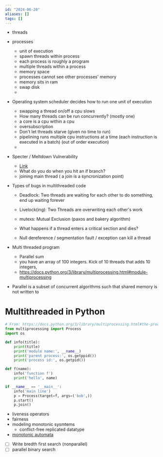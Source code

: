```yaml
---
id: "2024-06-20"
aliases: []
tags: []
---
```


- threads
- processes
    - unit of execution
    - spawn threads within process
    - each process is roughly a program
    - multiple threads within a process
    - memory space
    - processes cannot see other processes' memory
    - memory sits in ram
    - swap disk
    - 
- Operating system scheduler decides how to run one unit of execution
    - swapping a thread on/off a cpu slows 
    - How many threads can be run concurrently? (mostly one)
    - a core is a cpu within a cpu
    - oversubscription
    - Don't let threads starve (given no time to run)
    - pipelining runs multiple cpu instructions at a time (each instruction is executed in a batch) (out of order execution)
    - 
- Specter / Meltdown Vulnerability
    - [Link](https://meltdownattack.com/)
    - What do you do when you hit an if branch?
    - joining main thread ( a join is a syncronization point)
- Types of bugs in multithreaded code
    - Deadlock: Two threads are waiting for each other to do something, end up waiting forever
    - Livelock(ing): Two Threads are overwriting each other's work
    - mutexs: Mutual Exclusion (paxos and bakery algorithm)
    - What happens if a thread enters a critical section and dies?

    - Null dereference / segmentation fault / exception can kill a thread
    
- Multi threaded program
    - Parallel sum
    - you have an array of 100 integers. Kick of 10 threads that adds 10 integers,
    - https://docs.python.org/3/library/multiprocessing.html#module-multiprocessing

- Parallel is a subset of concurrent algorithms such that shared memory is not written to


# Multithreaded in Python
```python
# From: https://docs.python.org/3/library/multiprocessing.html#the-process-class
from multiprocessing import Process
import os

def info(title):
    print(title)
    print('module name:', __name__)
    print('parent process:', os.getppid())
    print('process id:', os.getpid())

def f(name):
    info('function f')
    print('hello', name)

if __name__ == '__main__':
    info('main line')
    p = Process(target=f, args=('bob',))
    p.start()
    p.join()
```


- liveness operators
- fairness
- modeling monotonic sysmtems
    - conflict-free replicated datatype
- [monotonic automata](https://www.mimuw.edu.pl/~urzy/Litt/pspacetr.pdf)

- [ ] Write bredth first search (nonparallel)
- [ ] parallel binary search
